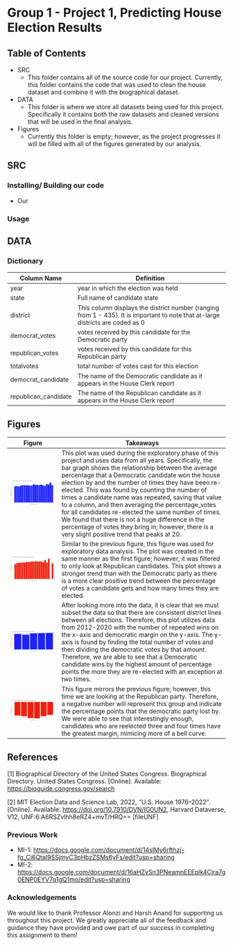 # Group 1 - Project 1, Predicting House Election Results 
## Table of Contents
- SRC
  - This folder contains all of the source code for our project. Currently, this folder contains the code that was used to clean the house dataset and combine it with the biographical dataset.
- DATA
  - This folder is where we store all datasets being used for this project. Specifically it contains both the raw datasets and cleaned versions that will be used in the final analysis.
- Figures
  - Currently this folder is empty; however, as the project progresses it will be filled with all of the figures generated by our analysis.

## SRC
### Installing/ Building our code
- Our 
### Usage

## DATA
### Dictionary
| Column Name | Definition | 
| -------- | -------- |
| year | year in which the election was held |
| state | Full name of candidate state |
| district | This column displays the district number (ranging from 1 - 435). It is important to note that at-large districts are coded as 0 |
| democrat_votes | votes received by this candidate for the Democratic party |
| republican_votes | votes received by this candidate for this Republican party |
| totalvotes | total number of votes cast for this election |
| democrat_candidate | The name of the Democratic candidate as it appears in the House Clerk report |
| republican_candidate | The name of the Republican candidate as it appears in the House Clerk report |
## Figures
| Figure | Takeaways | 
| -------- | -------- |
| ![Figure 1](Figures/Incumbency_Democrat_allyears.png) | This plot was used during the exploratory phase of this project and uses data from all years. Specifically, the bar graph shows the relationship between the average percentage that a Democratic candidate won the house election by and the number of times they have been re-elected. This was found by counting the number of times a candidate name was repeated, saving that value to a column, and then averaging the percentage_votes for all candidates re-elected the same number of times. We found that there is not a huge difference in the percentage of votes they bring in; however, there is a very slight positive trend that peaks at 20. |
| ![Figure 2](Figures/Incumbency_Republican_allyears.png) | Similar to the previous figure, this figure was used for exploratory data analysis. The plot was created in the same manner as the first figure; however, it was filtered to only look at Republican candidates. This plot shows a stronger trend than with the Democratic party as there is a more clear positive trend between the percentage of votes a candidate gets and how many times they are elected. |
| ![Figure 3](Figures/Incumbency_Democrat_Recent.png) | After looking more into the data, it is clear that we must subset the data so that there are consistent district lines between all elections. Therefore, this plot utilizes data from 2012-2020 with the number of repeated wins on the x-axis and democratic margin on the y-axis. The y-axis is found by finding  the total number of votes and then dividing the democratic votes by that amount. Therefore, we are able to see that a Democratic candidate wins by the highest amount of percentage points the more they are re-elected with an exception at two times.|
| ![Figure 4](Figures/Incumbency_Republican_Recent.png) | This figure mirrors the previous figure; however, this time we are looking at the Republican party. Therefore, a negative number will represent this group and indicate the percentage points that the democratic party lost by. We were able to see that interestingly enough, candidates who are reelected three and four times have the greatest margin, mimicing more of a bell curve. |

## References
[1] Biographical Directory of the United States Congress. Biographical Directory. United States Congress.
[Online]. Available: https://bioguide.congress.gov/search

[2] MIT Election Data and Science Lab, 2022, "U.S. House 1976–2022".
[Online]. Available: https://doi.org/10.7910/DVN/IG0UN2, Harvard Dataverse, V12, UNF:6:A6RSZvlhh8eRZ4+mvT/HRQ== [fileUNF]

### Previous Work
- MI-1: https://docs.google.com/document/d/14slMy6rfthzj-fg_Ci6QtaI9SSjmyC3pHbzZSMs6yFs/edit?usp=sharing
- MI-2: https://docs.google.com/document/d/16aHZvSn3PNeamnEEEplk4Cjra7g0ENP0EYV7q1gQ1mo/edit?usp=sharing
### Acknowledgements
We would like to thank Professor Alonzi and Harsh Anand for supporting us throughout this project. We greatly appreciate all of the feedback and guidance they have provided and owe part of our success in completing this assignment to them!
